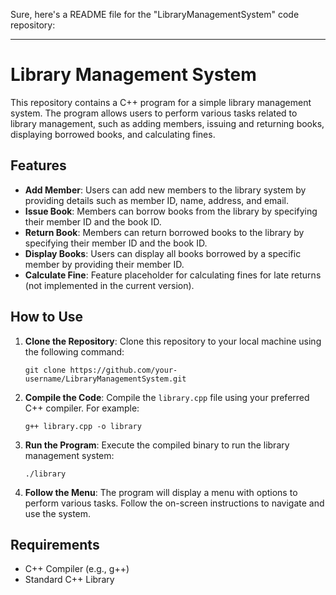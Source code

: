 Sure, here's a README file for the "LibraryManagementSystem" code repository:

---

# Library Management System

This repository contains a C++ program for a simple library management system. The program allows users to perform various tasks related to library management, such as adding members, issuing and returning books, displaying borrowed books, and calculating fines.

## Features

- **Add Member**: Users can add new members to the library system by providing details such as member ID, name, address, and email.
- **Issue Book**: Members can borrow books from the library by specifying their member ID and the book ID.
- **Return Book**: Members can return borrowed books to the library by specifying their member ID and the book ID.
- **Display Books**: Users can display all books borrowed by a specific member by providing their member ID.
- **Calculate Fine**: Feature placeholder for calculating fines for late returns (not implemented in the current version).

## How to Use

1. **Clone the Repository**: Clone this repository to your local machine using the following command:
   ```
   git clone https://github.com/your-username/LibraryManagementSystem.git
   ```

2. **Compile the Code**: Compile the `library.cpp` file using your preferred C++ compiler. For example:
   ```
   g++ library.cpp -o library
   ```

3. **Run the Program**: Execute the compiled binary to run the library management system:
   ```
   ./library
   ```

4. **Follow the Menu**: The program will display a menu with options to perform various tasks. Follow the on-screen instructions to navigate and use the system.

## Requirements

- C++ Compiler (e.g., g++)
- Standard C++ Library
